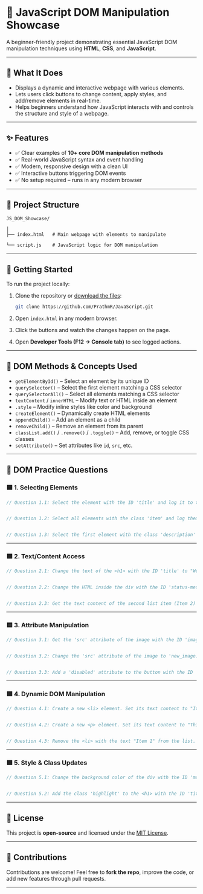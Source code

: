 
# 🎨 JavaScript DOM Manipulation Showcase

A beginner-friendly project demonstrating essential JavaScript DOM manipulation techniques using **HTML**, **CSS**, and **JavaScript**.

---

## 🧠 What It Does

* Displays a dynamic and interactive webpage with various elements.
* Lets users click buttons to change content, apply styles, and add/remove elements in real-time.
* Helps beginners understand how JavaScript interacts with and controls the structure and style of a webpage.

---

## ✨ Features

* ✅ Clear examples of **10+ core DOM manipulation methods**
* ✅ Real-world JavaScript syntax and event handling
* ✅ Modern, responsive design with a clean UI
* ✅ Interactive buttons triggering DOM events
* ✅ No setup required – runs in any modern browser

---

## 📁 Project Structure

```
JS_DOM_Showcase/

│
├── index.html   # Main webpage with elements to manipulate

└── script.js    # JavaScript logic for DOM manipulation
```

---

## 🚀 Getting Started

To run the project locally:

1. Clone the repository or [download the files](https://github.com/PrathmR/JavaScript):

   ```bash
   git clone https://github.com/PrathmR/JavaScript.git
   ```
2. Open `index.html` in any modern browser.
3. Click the buttons and watch the changes happen on the page.
4. Open **Developer Tools (F12 → Console tab)** to see logged actions.

---

## 🧪 DOM Methods & Concepts Used

* `getElementById()` – Select an element by its unique ID
* `querySelector()` – Select the first element matching a CSS selector
* `querySelectorAll()` – Select all elements matching a CSS selector
* `textContent` / `innerHTML` – Modify text or HTML inside an element
* `.style` – Modify inline styles like color and background
* `createElement()` – Dynamically create HTML elements
* `appendChild()` – Add an element as a child
* `removeChild()` – Remove an element from its parent
* `classList.add()` / `.remove()` / `.toggle()` – Add, remove, or toggle CSS classes
* `setAttribute()` – Set attributes like `id`, `src`, etc.


---

## 🧪 DOM Practice Questions

### 🟦 1. Selecting Elements

```js
// Question 1.1: Select the element with the ID 'title' and log it to the console.


// Question 1.2: Select all elements with the class 'item' and log them to the console.


// Question 1.3: Select the first element with the class 'description' using a query selector and log it.
```

---

### 🟩 2. Text/Content Access

```js
// Question 2.1: Change the text of the <h1> with the ID 'title' to "Welcome to the DOM Challenge!".


// Question 2.2: Change the HTML inside the div with the ID 'status-message' to "<strong>Ready to start!</strong>".


// Question 2.3: Get the text content of the second list item (Item 2) and log it to the console.
```

---

### 🟨 3. Attribute Manipulation

```js
// Question 3.1: Get the 'src' attribute of the image with the ID 'image' and log it.


// Question 3.2: Change the 'src' attribute of the image to 'new_image.png'.


// Question 3.3: Add a 'disabled' attribute to the button with the ID 'action-button'.
```

---

### 🟥 4. Dynamic DOM Manipulation

```js
// Question 4.1: Create a new <li> element. Set its text content to "Item 3" and append it to the <ul> with the ID 'item-list'.


// Question 4.2: Create a new <p> element. Set its text content to "This is a new paragraph." and add it to the beginning of the div with the ID 'main-container'.


// Question 4.3: Remove the <li> with the text "Item 1" from the list.
```

---

### 🟪 5. Style & Class Updates

```js
// Question 5.1: Change the background color of the div with the ID 'main-container' to '#f0f0f0'.


// Question 5.2: Add the class 'highlight' to the <h1> with the ID 'title'.

```

---

## 📜 License

This project is **open-source** and licensed under the [MIT License](LICENSE).

---

## 🙌 Contributions

Contributions are welcome!
Feel free to **fork the repo**, improve the code, or add new features through pull requests.

---